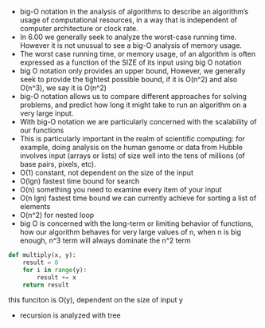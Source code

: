 - big-O notation in the analysis of algorithms to describe an algorithm’s usage of computational resources, in a way that is independent of computer architecture or clock rate.
- In 6.00 we generally seek to analyze the worst-case running time. However it is not unusual to see a big-O analysis of memory usage.
- The worst case running time, or memory usage, of an algorithm is often expressed as a function of the SIZE of its input using big O notation
- big O notation only provides an upper bound, However, we generally seek to provide the tightest possible bound, if it is O(n^2) and also O(n^3), we say it is O(n^2)
- big-O notation allows us to compare different approaches for solving problems, and predict how long it might take to run an algorithm
on a very large input.
- With big-O notation we are particularly concerned with the scalability of our functions
- This is particularly important in the realm of scientific computing: for example, doing analysis on the human genome or data from Hubble involves input (arrays or lists) of size well into the tens of millions (of base pairs, pixels, etc).
- O(1) constant, not dependent on the size of the input
- O(lgn) fastest time bound for search
- O(n) something you need to examine every item of your input
- O(n lgn) fastest time bound we can currently achieve for sorting a list of elements
- O(n^2) for nested loop
- big O is concerned with the long-term or limiting behavior of functions, how our algorithm behaves for very large values of n, when n is big enough, n^3 term will always dominate the n^2 term
```python
def multiply(x, y):
    result = 0
    for i in range(y):
        result += x
    return result
```
this funciton is O(y), dependent on the size of input y
- recursion is analyzed with tree

